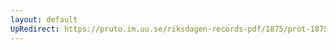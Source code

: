 ```yaml
---
layout: default
UpRedirect: https://pruto.im.uu.se/riksdagen-records-pdf/1875/prot-1875--fk--032/prot-1875--fk--032_016.pdf
---
```

